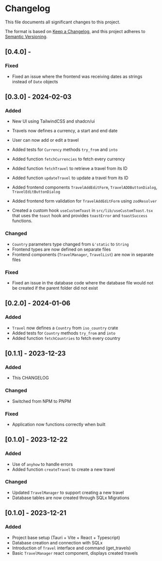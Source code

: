 # Changelog

This file documents all significant changes to this project.

The format is based on [Keep a Changelog](https://keepachangelog.com/en/1.1.0/),
and this project adheres to [Semantic Versioning](https://semver.org/spec/v2.0.0.html).

## [0.4.0] -
 
### Fixed
- Fixed an issue where the frontend was receiving dates as strings instead of `Date` objects
## [0.3.0] - 2024-02-03
### Added
- New UI using TailwindCSS and shadcn/ui
- Travels now defines a currency, a start and end date
- User can now add or edit a travel


- Added tests for `Currency` methods `try_from` and `into`
- Added function `fetchCurrencies` to fetch every currency
- Added function `fetchTravel` to retrieve a travel from its ID
- Added function `updateTravel` to update a travel from its ID
- Added frontend components `TravelAddEditForm`, `TravelADDButtonDialog`, `TravelEditButtonDialog`
- Added frontend form validation for `TravelAddEditForm` using `zodResolver`
- Created a custom hook `useCustomToast` in `src/lib/useCustomToast.tsx` that uses the `toast` hook and provides `toastError` and `toastSuccess` functions.

### Changed
- `Country` parameters type changed from `&'static` to `String`
- Frontend types are now defined on separate files
- Frontend components (`TravelManager`, `TravelList`) are now in separate files

### Fixed
- Fixed an issue in the database code where the database file would not be created if the parent folder did not exist


## [0.2.0] - 2024-01-06
### Added
- `Travel` now defines a `Country` from `iso_country` crate
- Added tests for `Country` methods `try_from` and `into`
- Added function `fetchCountries` to fetch every country

## [0.1.1] - 2023-12-23
### Added
- This CHANGELOG

### Changed
- Switched from NPM to PNPM

### Fixed
- Application now functions correctly when built


## [0.1.0] - 2023-12-22

### Added
- Use of `anyhow` to handle errors 
- Added function `createTravel` to create a new travel

### Changed
- Updated `TravelManager` to support creating a new travel
- Database tables are now created through SQLx Migrations


## [0.1.0] - 2023-12-21

### Added
- Project base setup (Tauri + Vite + React + Typescript)
- Database creation and connection with SQLx
- Introduction of `Travel` interface and command (get_travels)
- Basic `TravelManager` react component, displays created travels

